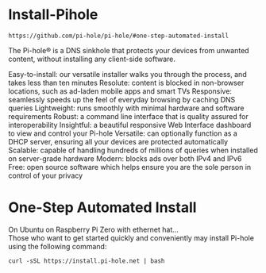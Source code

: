 # Install-Pihole
  
`https://github.com/pi-hole/pi-hole/#one-step-automated-install`

The Pi-hole® is a DNS sinkhole that protects your devices from unwanted content, without installing any client-side software.

Easy-to-install: our versatile installer walks you through the process, and takes less than ten minutes
Resolute: content is blocked in non-browser locations, such as ad-laden mobile apps and smart TVs
Responsive: seamlessly speeds up the feel of everyday browsing by caching DNS queries
Lightweight: runs smoothly with minimal hardware and software requirements
Robust: a command line interface that is quality assured for interoperability
Insightful: a beautiful responsive Web Interface dashboard to view and control your Pi-hole
Versatile: can optionally function as a DHCP server, ensuring all your devices are protected automatically
Scalable: capable of handling hundreds of millions of queries when installed on server-grade hardware
Modern: blocks ads over both IPv4 and IPv6
Free: open source software which helps ensure you are the sole person in control of your privacy

# One-Step Automated Install  
On Ubuntu on Raspberry Pi Zero with ethernet hat...  
Those who want to get started quickly and conveniently may install Pi-hole using the following command:  

`curl -sSL https://install.pi-hole.net | bash`
